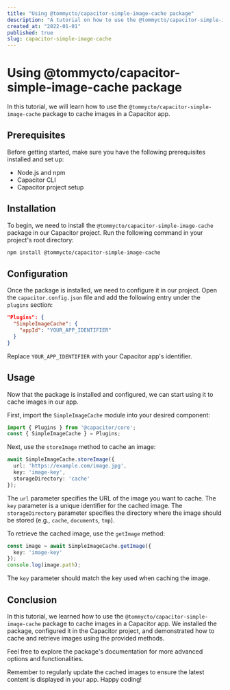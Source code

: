 ```yaml
---
title: "Using @tommycto/capacitor-simple-image-cache package"
description: "A tutorial on how to use the @tommycto/capacitor-simple-image-cache package to cache images in a Capacitor app."
created_at: "2022-01-01"
published: true
slug: capacitor-simple-image-cache
---
```


# Using @tommycto/capacitor-simple-image-cache package

In this tutorial, we will learn how to use the `@tommycto/capacitor-simple-image-cache` package to cache images in a Capacitor app.

## Prerequisites

Before getting started, make sure you have the following prerequisites installed and set up:

- Node.js and npm
- Capacitor CLI
- Capacitor project setup

## Installation

To begin, we need to install the `@tommycto/capacitor-simple-image-cache` package in our Capacitor project. Run the following command in your project's root directory:

```bash
npm install @tommycto/capacitor-simple-image-cache
```

## Configuration

Once the package is installed, we need to configure it in our project. Open the `capacitor.config.json` file and add the following entry under the `plugins` section:

```json
"Plugins": {
  "SimpleImageCache": {
    "appId": "YOUR_APP_IDENTIFIER"
  }
}
```

Replace `YOUR_APP_IDENTIFIER` with your Capacitor app's identifier.

## Usage

Now that the package is installed and configured, we can start using it to cache images in our app. 

First, import the `SimpleImageCache` module into your desired component:

```typescript
import { Plugins } from '@capacitor/core';
const { SimpleImageCache } = Plugins;
```

Next, use the `storeImage` method to cache an image:

```typescript
await SimpleImageCache.storeImage({
  url: 'https://example.com/image.jpg',
  key: 'image-key',
  storageDirectory: 'cache'
});
```

The `url` parameter specifies the URL of the image you want to cache.
The `key` parameter is a unique identifier for the cached image.
The `storageDirectory` parameter specifies the directory where the image should be stored (e.g., `cache`, `documents`, `tmp`).

To retrieve the cached image, use the `getImage` method:

```typescript
const image = await SimpleImageCache.getImage({
  key: 'image-key'
});
console.log(image.path);
```

The `key` parameter should match the key used when caching the image.

## Conclusion

In this tutorial, we learned how to use the `@tommycto/capacitor-simple-image-cache` package to cache images in a Capacitor app. We installed the package, configured it in the Capacitor project, and demonstrated how to cache and retrieve images using the provided methods.

Feel free to explore the package's documentation for more advanced options and functionalities.

Remember to regularly update the cached images to ensure the latest content is displayed in your app. Happy coding!